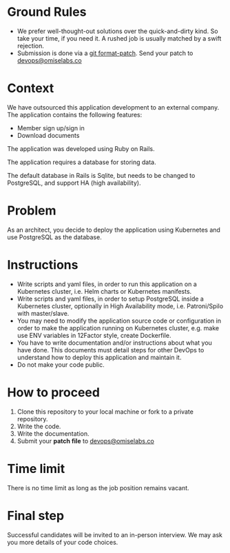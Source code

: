 Ground Rules
=======

* We prefer well-thought-out solutions over the quick-and-dirty kind. So take your time, if you need it. A rushed job is usually matched by a swift rejection.
* Submission is done via a [git format-patch](https://git-scm.com/docs/git-format-patch). Send your patch to devops@omiselabs.co 

Context
=======
We have outsourced this application development to an external company. The application contains the following features:

 - Member sign up/sign in
 - Download documents

The application was developed using Ruby on Rails.

The application requires a database for storing data. 

The default database in Rails is Sqlite, but needs to be changed to PostgreSQL, and support HA (high availability).

Problem
=======
As an architect, you decide to deploy the application using Kubernetes and use PostgreSQL as the database.

Instructions
===========

 - Write scripts and yaml files, in order to run this application on a Kubernetes cluster, i.e. Helm charts or Kubernetes manifests.
 - Write scripts and yaml files, in order to setup PostgreSQL inside a Kubernetes cluster, optionally in High Availability mode, i.e. Patroni/Spilo with master/slave.
 - You may need to modify the application source code or configuration in order to make the application running on Kubernetes cluster, e.g. make use ENV variables in 12Factor style, create Dockerfile.
 - You have to write documentation and/or instructions about what you have done. This documents must detail steps for other DevOps to understand how to deploy this application and maintain it.
 - Do not make your code public.

How to proceed
===========
1) Clone this repository to your local machine or fork to a private repository.
2) Write the code.
3) Write the documentation.
4) Submit your **patch file** to devops@omiselabs.co

Time limit
===========
There is no time limit as long as the job position remains vacant.

Final step
===========
Successful candidates will be invited to an in-person interview.
We may ask you more details of your code choices.
